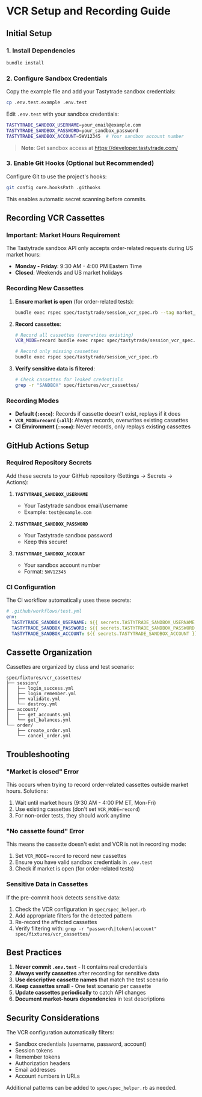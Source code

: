 # VCR Setup and Recording Guide

## Initial Setup

### 1. Install Dependencies

```bash
bundle install
```

### 2. Configure Sandbox Credentials

Copy the example file and add your Tastytrade sandbox credentials:

```bash
cp .env.test.example .env.test
```

Edit `.env.test` with your sandbox credentials:
```bash
TASTYTRADE_SANDBOX_USERNAME=your_email@example.com
TASTYTRADE_SANDBOX_PASSWORD=your_sandbox_password
TASTYTRADE_SANDBOX_ACCOUNT=5WV12345  # Your sandbox account number
```

> **Note**: Get sandbox access at https://developer.tastytrade.com/

### 3. Enable Git Hooks (Optional but Recommended)

Configure Git to use the project's hooks:

```bash
git config core.hooksPath .githooks
```

This enables automatic secret scanning before commits.

## Recording VCR Cassettes

### Important: Market Hours Requirement

The Tastytrade sandbox API only accepts order-related requests during US market hours:
- **Monday - Friday**: 9:30 AM - 4:00 PM Eastern Time
- **Closed**: Weekends and US market holidays

### Recording New Cassettes

1. **Ensure market is open** (for order-related tests):
   ```bash
   bundle exec rspec spec/tastytrade/session_vcr_spec.rb --tag market_hours
   ```

2. **Record cassettes**:
   ```bash
   # Record all cassettes (overwrites existing)
   VCR_MODE=record bundle exec rspec spec/tastytrade/session_vcr_spec.rb
   
   # Record only missing cassettes
   bundle exec rspec spec/tastytrade/session_vcr_spec.rb
   ```

3. **Verify sensitive data is filtered**:
   ```bash
   # Check cassettes for leaked credentials
   grep -r "SANDBOX" spec/fixtures/vcr_cassettes/
   ```

### Recording Modes

- **Default (`:once`)**: Records if cassette doesn't exist, replays if it does
- **`VCR_MODE=record` (`:all`)**: Always records, overwrites existing cassettes
- **CI Environment (`:none`)**: Never records, only replays existing cassettes

## GitHub Actions Setup

### Required Repository Secrets

Add these secrets to your GitHub repository (Settings → Secrets → Actions):

1. **`TASTYTRADE_SANDBOX_USERNAME`**
   - Your Tastytrade sandbox email/username
   - Example: `test@example.com`

2. **`TASTYTRADE_SANDBOX_PASSWORD`**
   - Your Tastytrade sandbox password
   - Keep this secure!

3. **`TASTYTRADE_SANDBOX_ACCOUNT`**
   - Your sandbox account number
   - Format: `5WV12345`

### CI Configuration

The CI workflow automatically uses these secrets:

```yaml
# .github/workflows/test.yml
env:
  TASTYTRADE_SANDBOX_USERNAME: ${{ secrets.TASTYTRADE_SANDBOX_USERNAME }}
  TASTYTRADE_SANDBOX_PASSWORD: ${{ secrets.TASTYTRADE_SANDBOX_PASSWORD }}
  TASTYTRADE_SANDBOX_ACCOUNT: ${{ secrets.TASTYTRADE_SANDBOX_ACCOUNT }}
```

## Cassette Organization

Cassettes are organized by class and test scenario:

```
spec/fixtures/vcr_cassettes/
├── session/
│   ├── login_success.yml
│   ├── login_remember.yml
│   ├── validate.yml
│   └── destroy.yml
├── account/
│   ├── get_accounts.yml
│   └── get_balances.yml
└── order/
    ├── create_order.yml
    └── cancel_order.yml
```

## Troubleshooting

### "Market is closed" Error

This occurs when trying to record order-related cassettes outside market hours. Solutions:
1. Wait until market hours (9:30 AM - 4:00 PM ET, Mon-Fri)
2. Use existing cassettes (don't set `VCR_MODE=record`)
3. For non-order tests, they should work anytime

### "No cassette found" Error

This means the cassette doesn't exist and VCR is not in recording mode:
1. Set `VCR_MODE=record` to record new cassettes
2. Ensure you have valid sandbox credentials in `.env.test`
3. Check if market is open (for order-related tests)

### Sensitive Data in Cassettes

If the pre-commit hook detects sensitive data:
1. Check the VCR configuration in `spec/spec_helper.rb`
2. Add appropriate filters for the detected pattern
3. Re-record the affected cassettes
4. Verify filtering with: `grep -r "password\|token\|account" spec/fixtures/vcr_cassettes/`

## Best Practices

1. **Never commit `.env.test`** - It contains real credentials
2. **Always verify cassettes** after recording for sensitive data
3. **Use descriptive cassette names** that match the test scenario
4. **Keep cassettes small** - One test scenario per cassette
5. **Update cassettes periodically** to catch API changes
6. **Document market-hours dependencies** in test descriptions

## Security Considerations

The VCR configuration automatically filters:
- Sandbox credentials (username, password, account)
- Session tokens
- Remember tokens
- Authorization headers
- Email addresses
- Account numbers in URLs

Additional patterns can be added to `spec/spec_helper.rb` as needed.